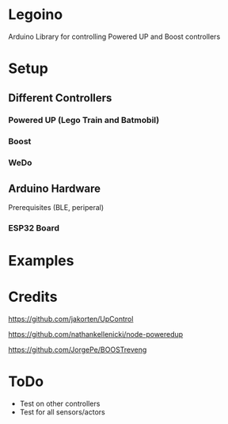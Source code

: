 # Legoino
Arduino Library for controlling Powered UP and Boost controllers

# Setup

## Different Controllers

### Powered UP (Lego Train and Batmobil)
### Boost
### WeDo

## Arduino Hardware
Prerequisites (BLE, periperal)
### ESP32 Board

# Examples

# Credits
https://github.com/jakorten/UpControl

https://github.com/nathankellenicki/node-poweredup

https://github.com/JorgePe/BOOSTreveng


# ToDo
* Test on other controllers
* Test for all sensors/actors
